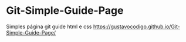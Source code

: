 # Git-Simple-Guide-Page
Simples página git guide html e css
https://gustavocodigo.github.io/Git-Simple-Guide-Page/
